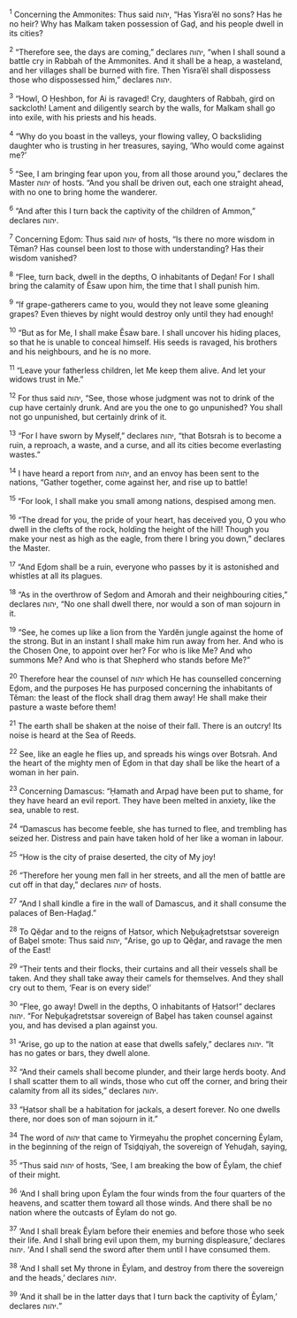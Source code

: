 <sup>1</sup> Concerning the Ammonites: Thus said יהוה, “Has Yisra’ĕl no sons? Has he no heir? Why has Malkam taken possession of Gaḏ, and his people dwell in its cities?

<sup>2</sup> “Therefore see, the days are coming,” declares יהוה, “when I shall sound a battle cry in Rabbah of the Ammonites. And it shall be a heap, a wasteland, and her villages shall be burned with fire. Then Yisra’ĕl shall dispossess those who dispossessed him,” declares יהוה.

<sup>3</sup> “Howl, O Ḥeshbon, for Ai is ravaged! Cry, daughters of Rabbah, gird on sackcloth! Lament and diligently search by the walls, for Malkam shall go into exile, with his priests and his heads.

<sup>4</sup> “Why do you boast in the valleys, your flowing valley, O backsliding daughter who is trusting in her treasures, saying, ‘Who would come against me?’

<sup>5</sup> “See, I am bringing fear upon you, from all those around you,” declares the Master יהוה of hosts. “And you shall be driven out, each one straight ahead, with no one to bring home the wanderer.

<sup>6</sup> “And after this I turn back the captivity of the children of Ammon,” declares יהוה.

<sup>7</sup> Concerning Eḏom: Thus said יהוה of hosts, “Is there no more wisdom in Tĕman? Has counsel been lost to those with understanding? Has their wisdom vanished?

<sup>8</sup> “Flee, turn back, dwell in the depths, O inhabitants of Deḏan! For I shall bring the calamity of Ĕsaw upon him, the time that I shall punish him.

<sup>9</sup> “If grape-gatherers came to you, would they not leave some gleaning grapes? Even thieves by night would destroy only until they had enough!

<sup>10</sup> “But as for Me, I shall make Ĕsaw bare. I shall uncover his hiding places, so that he is unable to conceal himself. His seeds is ravaged, his brothers and his neighbours, and he is no more.

<sup>11</sup> “Leave your fatherless children, let Me keep them alive. And let your widows trust in Me.”

<sup>12</sup> For thus said יהוה, “See, those whose judgment was not to drink of the cup have certainly drunk. And are you the one to go unpunished? You shall not go unpunished, but certainly drink of it.

<sup>13</sup> “For I have sworn by Myself,” declares יהוה, “that Botsrah is to become a ruin, a reproach, a waste, and a curse, and all its cities become everlasting wastes.”

<sup>14</sup> I have heard a report from יהוה, and an envoy has been sent to the nations, “Gather together, come against her, and rise up to battle!

<sup>15</sup> “For look, I shall make you small among nations, despised among men.

<sup>16</sup> “The dread for you, the pride of your heart, has deceived you, O you who dwell in the clefts of the rock, holding the height of the hill! Though you make your nest as high as the eagle, from there I bring you down,” declares the Master.

<sup>17</sup> “And Eḏom shall be a ruin, everyone who passes by it is astonished and whistles at all its plagues.

<sup>18</sup> “As in the overthrow of Seḏom and Amorah and their neighbouring cities,” declares יהוה, “No one shall dwell there, nor would a son of man sojourn in it.

<sup>19</sup> “See, he comes up like a lion from the Yardĕn jungle against the home of the strong. But in an instant I shall make him run away from her. And who is the Chosen One, to appoint over her? For who is like Me? And who summons Me? And who is that Shepherd who stands before Me?”

<sup>20</sup> Therefore hear the counsel of יהוה which He has counselled concerning Eḏom, and the purposes He has purposed concerning the inhabitants of Tĕman: the least of the flock shall drag them away! He shall make their pasture a waste before them!

<sup>21</sup> The earth shall be shaken at the noise of their fall. There is an outcry! Its noise is heard at the Sea of Reeds.

<sup>22</sup> See, like an eagle he flies up, and spreads his wings over Botsrah. And the heart of the mighty men of Eḏom in that day shall be like the heart of a woman in her pain.

<sup>23</sup> Concerning Damascus: “Ḥamath and Arpaḏ have been put to shame, for they have heard an evil report. They have been melted in anxiety, like the sea, unable to rest.

<sup>24</sup> “Damascus has become feeble, she has turned to flee, and trembling has seized her. Distress and pain have taken hold of her like a woman in labour.

<sup>25</sup> “How is the city of praise deserted, the city of My joy!

<sup>26</sup> “Therefore her young men fall in her streets, and all the men of battle are cut off in that day,” declares יהוה of hosts.

<sup>27</sup> “And I shall kindle a fire in the wall of Damascus, and it shall consume the palaces of Ben-Haḏaḏ.”

<sup>28</sup> To Qĕḏar and to the reigns of Ḥatsor, which Neḇuḵaḏretstsar sovereign of Baḇel smote: Thus said יהוה, “Arise, go up to Qĕḏar, and ravage the men of the East!

<sup>29</sup> “Their tents and their flocks, their curtains and all their vessels shall be taken. And they shall take away their camels for themselves. And they shall cry out to them, ‘Fear is on every side!’

<sup>30</sup> “Flee, go away! Dwell in the depths, O inhabitants of Ḥatsor!” declares יהוה. “For Neḇuḵaḏretstsar sovereign of Baḇel has taken counsel against you, and has devised a plan against you.

<sup>31</sup> “Arise, go up to the nation at ease that dwells safely,” declares יהוה. “It has no gates or bars, they dwell alone.

<sup>32</sup> “And their camels shall become plunder, and their large herds booty. And I shall scatter them to all winds, those who cut off the corner, and bring their calamity from all its sides,” declares יהוה.

<sup>33</sup> “Ḥatsor shall be a habitation for jackals, a desert forever. No one dwells there, nor does son of man sojourn in it.”

<sup>34</sup> The word of יהוה that came to Yirmeyahu the prophet concerning Ĕylam, in the beginning of the reign of Tsiḏqiyah, the sovereign of Yehuḏah, saying,

<sup>35</sup> “Thus said יהוה of hosts, ‘See, I am breaking the bow of Ĕylam, the chief of their might.

<sup>36</sup> ‘And I shall bring upon Ĕylam the four winds from the four quarters of the heavens, and scatter them toward all those winds. And there shall be no nation where the outcasts of Ĕylam do not go.

<sup>37</sup> ‘And I shall break Ĕylam before their enemies and before those who seek their life. And I shall bring evil upon them, my burning displeasure,’ declares יהוה. ‘And I shall send the sword after them until I have consumed them.

<sup>38</sup> ‘And I shall set My throne in Ĕylam, and destroy from there the sovereign and the heads,’ declares יהוה.

<sup>39</sup> ‘And it shall be in the latter days that I turn back the captivity of Ĕylam,’ declares יהוה.”

